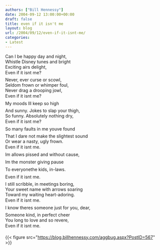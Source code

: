 ```yaml
---
authors: ["Bill Hennessy"]
date: 2004-09-12 13:00:00+00:00
draft: false
title: even if it isn't me
layout: blog
url: /2004/09/12/even-if-it-isnt-me/
categories:
- Latest
---
```


Can I be happy day and night,  
Whistle Disney tunes and bright  
Exciting airs delight,  
Even if it isnt me?  
Never, ever curse or scowl,  
Seldom frown or whimper foul,  
Never drag a drooping jowl,  
Even if it isnt me?  
My moods Ill keep so high  
And sunny.  Jokes to slap your thigh,  
So funny. Absolutely nothing dry,  
Even if it isnt me?  
So many faults in me youve found  
That I dare not make the slightest sound  
Or wear a nasty, ugly frown.  
Even if it isnt me.  
Im allows pissed and without cause,  
Im the monster giving pause  
To everyonethe kids, in-laws.  
Even if it isnt me.  
I still scribble, in meetings boring,  
Your sweet name with arrows soaring  
Toward my waiting heart-adoring.  
Even if it isnt me.  
I know theres someone just for you, dear,  
Someone kind, in perfect cheer  
You long to love and so revere,  
Even if it isnt me.  
  
{{< figure src="https://blog.billhennessy.com/aggbug.aspx?PostID=567" >}}

